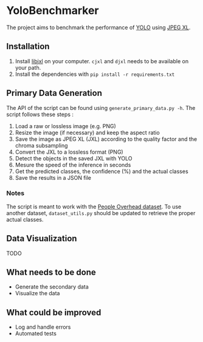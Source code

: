 # YoloBenchmarker

The project aims to benchmark the performance of [YOLO](https://pjreddie.com/darknet/yolo/) using [JPEG XL](https://jpeg.org/jpegxl/).

## Installation

1. Install [libjxl](https://github.com/libjxl/libjxl/releases) on your computer. `cjxl` and `djxl` needs to be available on your path.
1. Install the dependencies with `pip install -r requirements.txt`

## Primary Data Generation

The API of the script can be found using `generate_primary_data.py -h`. The script follows these steps :

1. Load a raw or lossless image (e.g. PNG)
1. Resize the image (if necessary) and keep the aspect ratio
1. Save the image as JPEG XL (JXL) according to the quality factor and the chroma subsampling
1. Convert the JXL to a lossless format (PNG)
1. Detect the objects in the saved JXL with YOLO
1. Mesure the speed of the inference in seconds
1. Get the predicted classes, the confidence (%) and the actual classes
1. Save the results in a JSON file

### Notes

The script is meant to work with the [People Overhead dataset](https://www.kaggle.com/datasets/hifrom/people-overhead). To use another dataset, `dataset_utils.py` should be updated to retrieve the proper actual classes.

## Data Visualization

TODO

## What needs to be done

- Generate the secondary data
- Visualize the data

## What could be improved

- Log and handle errors
- Automated tests
